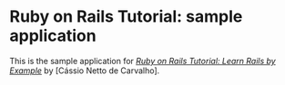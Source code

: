 # Ruby on Rails Tutorial: sample application

This is the sample application for
[*Ruby on Rails Tutorial: Learn Rails by Example*](http://railstutorial.org/)
by [Cássio Netto de Carvalho].